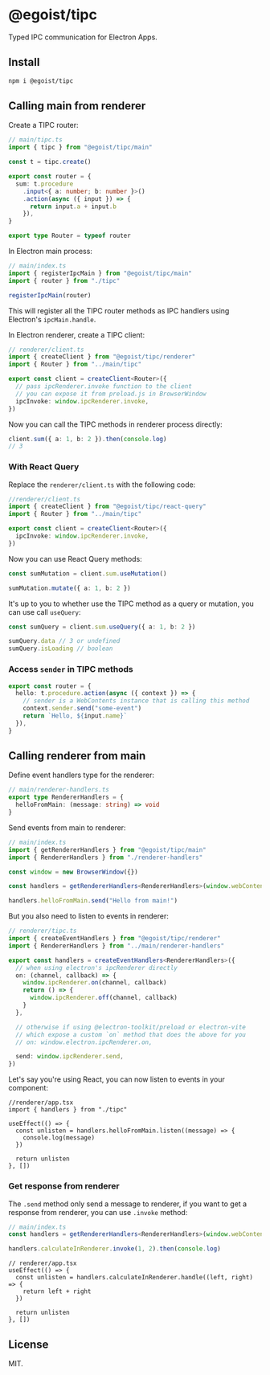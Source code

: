 # @egoist/tipc

Typed IPC communication for Electron Apps.

## Install

```bash
npm i @egoist/tipc
```

## Calling main from renderer

Create a TIPC router:

```ts
// main/tipc.ts
import { tipc } from "@egoist/tipc/main"

const t = tipc.create()

export const router = {
  sum: t.procedure
    .input<{ a: number; b: number }>()
    .action(async ({ input }) => {
      return input.a + input.b
    }),
}

export type Router = typeof router
```

In Electron main process:

```ts
// main/index.ts
import { registerIpcMain } from "@egoist/tipc/main"
import { router } from "./tipc"

registerIpcMain(router)
```

This will register all the TIPC router methods as IPC handlers using Electron's `ipcMain.handle`.

In Electron renderer, create a TIPC client:

```ts
// renderer/client.ts
import { createClient } from "@egoist/tipc/renderer"
import { Router } from "../main/tipc"

export const client = createClient<Router>({
  // pass ipcRenderer.invoke function to the client
  // you can expose it from preload.js in BrowserWindow
  ipcInvoke: window.ipcRenderer.invoke,
})
```

Now you can call the TIPC methods in renderer process directly:

```ts
client.sum({ a: 1, b: 2 }).then(console.log)
// 3
```

### With React Query

Replace the `renderer/client.ts` with the following code:

```ts
//renderer/client.ts
import { createClient } from "@egoist/tipc/react-query"
import { Router } from "../main/tipc"

export const client = createClient<Router>({
  ipcInvoke: window.ipcRenderer.invoke,
})
```

Now you can use React Query methods:

```ts
const sumMutation = client.sum.useMutation()

sumMutation.mutate({ a: 1, b: 2 })
```

It's up to you to whether use the TIPC method as a query or mutation, you can use call `useQuery`:

```ts
const sumQuery = client.sum.useQuery({ a: 1, b: 2 })

sumQuery.data // 3 or undefined
sumQuery.isLoading // boolean
```

### Access `sender` in TIPC methods

```ts
export const router = {
  hello: t.procedure.action(async ({ context }) => {
    // sender is a WebContents instance that is calling this method
    context.sender.send("some-event")
    return `Hello, ${input.name}`
  }),
}
```

## Calling renderer from main

Define event handlers type for the renderer:

```ts
// main/renderer-handlers.ts
export type RendererHandlers = {
  helloFromMain: (message: string) => void
}
```

Send events from main to renderer:

```ts
// main/index.ts
import { getRendererHandlers } from "@egoist/tipc/main"
import { RendererHandlers } from "./renderer-handlers"

const window = new BrowserWindow({})

const handlers = getRendererHandlers<RendererHandlers>(window.webContents)

handlers.helloFromMain.send("Hello from main!")
```

But you also need to listen to events in renderer:

```ts
// renderer/tipc.ts
import { createEventHandlers } from "@egoist/tipc/renderer"
import { RendererHandlers } from "../main/renderer-handlers"

export const handlers = createEventHandlers<RendererHandlers>({
  // when using electron's ipcRenderer directly
  on: (channel, callback) => {
    window.ipcRenderer.on(channel, callback)
    return () => {
      window.ipcRenderer.off(channel, callback)
    }
  },

  // otherwise if using @electron-toolkit/preload or electron-vite
  // which expose a custom `on` method that does the above for you
  // on: window.electron.ipcRenderer.on,

  send: window.ipcRenderer.send,
})
```

Let's say you're using React, you can now listen to events in your component:

```tsx
//renderer/app.tsx
import { handlers } from "./tipc"

useEffect(() => {
  const unlisten = handlers.helloFromMain.listen((message) => {
    console.log(message)
  })

  return unlisten
}, [])
```

### Get response from renderer

The `.send` method only send a message to renderer, if you want to get a response from renderer, you can use `.invoke` method:

```ts
// main/index.ts
const handlers = getRendererHandlers<RendererHandlers>(window.webContents)

handlers.calculateInRenderer.invoke(1, 2).then(console.log)
```

```tsx
// renderer/app.tsx
useEffect(() => {
  const unlisten = handlers.calculateInRenderer.handle((left, right) => {
    return left + right
  })

  return unlisten
}, [])
```

## License

MIT.
